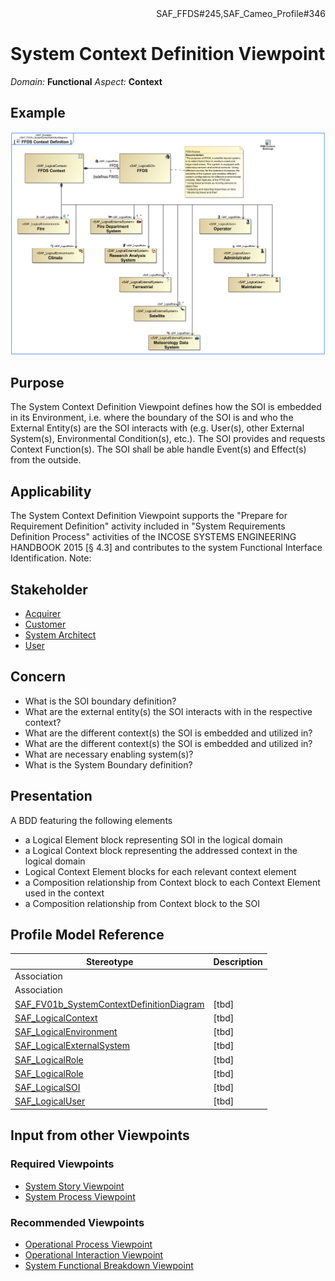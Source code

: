 <div align="right">SAF_FFDS#245,SAF_Cameo_Profile#346</div>

# System Context Definition Viewpoint
*Domain:* **Functional** *Aspect:* **Context**
## Example
![FFDS Context Definition](../diagrams/FFDS-Context-Definition.svg)
## Purpose
The System Context Definition Viewpoint defines how the SOI is embedded in its Environment, i.e. where the boundary of the SOI is and who the External Entity(s) are the SOI interacts with (e.g. User(s), other External System(s), Environmental Condition(s), etc.). The SOI provides and requests Context Function(s). The SOI shall be able handle Event(s) and Effect(s) from the outside.
## Applicability
The System Context Definition Viewpoint supports the "Prepare for Requirement Definition" activity included in "System Requirements Definition Process" activities of the INCOSE SYSTEMS ENGINEERING HANDBOOK 2015 [§ 4.3] and contributes to the system Functional Interface Identification.
Note:
## Stakeholder
* [Acquirer](../stakeholders.md#Acquirer)
* [Customer](../stakeholders.md#Customer)
* [System Architect](../stakeholders.md#System-Architect)
* [User](../stakeholders.md#User)
## Concern
* What is the SOI boundary definition?
* What are the external entity(s) the SOI interacts with in the respective context?
* What are the different context(s) the SOI is embedded and utilized in?
* What are the different context(s) the SOI is embedded and utilized in?
* What are necessary enabling system(s)?
* What is the System Boundary definition?
## Presentation
A BDD featuring the following elements
* a Logical Element block representing SOI in the logical domain
* a Logical Context block representing the addressed context in the logical domain
* Logical Context Element blocks for each relevant context element
* a Composition relationship from Context block to each Context Element used in the context
* a Composition relationship from Context block to the SOI

## Profile Model Reference
|Stereotype | Description|
|---|---|
|Association||
|Association||
|[SAF_FV01b_SystemContextDefinitionDiagram](../stereotypes.md#SAF_FV01b_SystemContextDefinitionDiagram)|[tbd]|
|[SAF_LogicalContext](../stereotypes.md#SAF_LogicalContext)|[tbd]|
|[SAF_LogicalEnvironment](../stereotypes.md#SAF_LogicalEnvironment)|[tbd]|
|[SAF_LogicalExternalSystem](../stereotypes.md#SAF_LogicalExternalSystem)|[tbd]|
|[SAF_LogicalRole](../stereotypes.md#SAF_LogicalRole)|[tbd]|
|[SAF_LogicalRole](../stereotypes.md#SAF_LogicalRole)|[tbd]|
|[SAF_LogicalSOI](../stereotypes.md#SAF_LogicalSOI)|[tbd]|
|[SAF_LogicalUser](../stereotypes.md#SAF_LogicalUser)|[tbd]|
## Input from other Viewpoints
### Required Viewpoints
* [System Story Viewpoint](System-Story-Viewpoint.md)
* [System Process Viewpoint](System-Process-Viewpoint.md)
### Recommended Viewpoints
* [Operational Process Viewpoint](Operational-Process-Viewpoint.md)
* [Operational Interaction Viewpoint](Operational-Interaction-Viewpoint.md)
* [System Functional Breakdown Viewpoint](System-Functional-Breakdown-Viewpoint.md)
